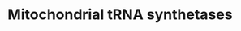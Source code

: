 ---
annotations:
- id: PW:0001324
  parent: regulatory pathway
  type: Pathway Ontology
  value: mitochondrial aminoacyl-tRNA biosynthetic pathway
authors:
- M.Braymer
- MaintBot
- Ddigles
- Eweitz
description: ''
last-edited: 2021-05-20
organisms:
- Saccharomyces cerevisiae
redirect_from:
- /index.php/Pathway:WP62
- /instance/WP62
revision: null
schema-jsonld:
- '@context': https://schema.org/
  '@id': https://wikipathways.github.io/pathways/WP62.html
  '@type': Dataset
  creator:
    '@type': Organization
    name: WikiPathways
  description: ''
  keywords:
  - AspRS
  - GluRS
  - IleRS
  - MetRS
  - TrpRS
  - pre ArgRS
  - pre AsnRS
  - pre AspRS
  - pre HisRS
  - pre LeuRS
  - pre LysRS
  - pre PheRS
  - pre ThrRS
  - pre TyrRS
  - pre ValRS
  license: CC0
  name: Mitochondrial tRNA synthetases
seo: CreativeWork
title: Mitochondrial tRNA synthetases
wpid: WP62
---